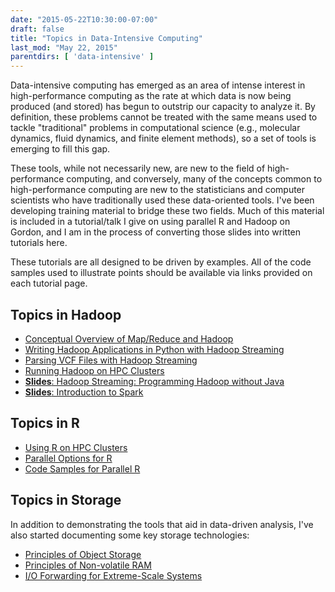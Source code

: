 ```yaml
---
date: "2015-05-22T10:30:00-07:00"
draft: false
title: "Topics in Data-Intensive Computing"
last_mod: "May 22, 2015"
parentdirs: [ 'data-intensive' ]
---
```


Data-intensive computing has emerged as an area of intense interest in
high-performance computing as the rate at which data is now being produced
(and stored) has begun to outstrip our capacity to analyze it. By definition,
these problems cannot be treated with the same means used to tackle
"traditional" problems in computational science (e.g., molecular dynamics,
fluid dynamics, and finite element methods), so a set of tools is emerging to
fill this gap.

These tools, while not necessarily new, are new to the field of
high-performance computing, and conversely, many of the concepts common to
high-performance computing are new to the statisticians and computer
scientists who have traditionally used these data-oriented tools. I've been
developing training material to bridge these two fields. Much of this material
is included in a tutorial/talk I give on using parallel R and Hadoop on
Gordon, and I am in the process of converting those slides into written
tutorials here.

These tutorials are all designed to be driven by examples. All of the code
samples used to illustrate points should be available via links provided on
each tutorial page.

## Topics in Hadoop

- [Conceptual Overview of Map/Reduce and Hadoop](hadoop/overview.html)
- [Writing Hadoop Applications in Python with Hadoop Streaming](hadoop/streaming.html)
- [Parsing VCF Files with Hadoop Streaming](hadoop/parsing-vcfs.html)
- [Running Hadoop on HPC Clusters](hadoop/on-hpc.html)
- [**Slides**: Hadoop Streaming: Programming Hadoop without Java](http://www.slideshare.net/glennklockwood/hadoop-streaming-29230982)
- [**Slides**: Introduction to Spark](http://www.slideshare.net/glennklockwood/introduction-to-spark-41788747)

## Topics in R

- [Using R on HPC Clusters](r/on-hpc.html)
- [Parallel Options for R](r/parallel-options.html)
- [Code Samples for Parallel R](https://github.com/glennklockwood/paraR)

## Topics in Storage

In addition to demonstrating the tools that aid in data-driven analysis, I've
also started documenting some key storage technologies:

- [Principles of Object Storage](storage/object-storage.html)
- [Principles of Non-volatile RAM](storage/nvram.html)
- [I/O Forwarding for Extreme-Scale Systems](storage/io-forwarding.html)
